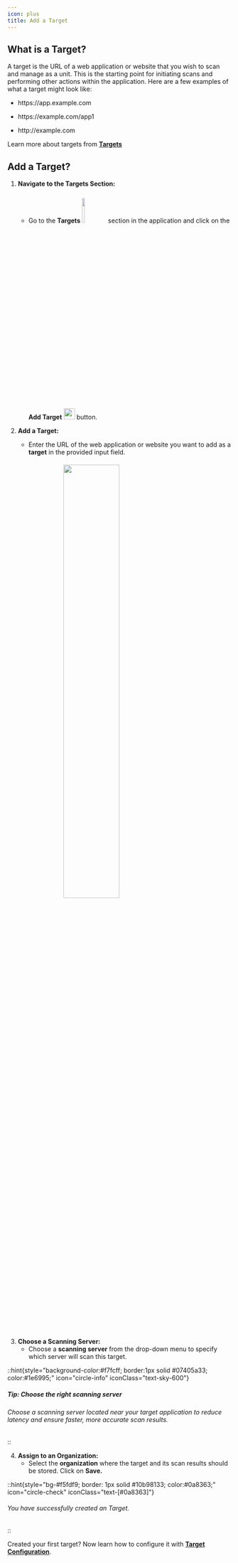 ```yaml
---
icon: plus
title: Add a Target
---
```


## What is a Target?

A target is the URL of a web application or website that you wish to scan and manage as a unit. This is the starting point for initiating scans and performing other actions within the application. Here are a few examples of what a target might look like:

- <p>https://app.example.com</p>
- <p> https://example.com/app1</p>
- <p>http://example.com</p>

Learn more about targets from [**Targets**](../getting-started/concepts.md#targets 'mention')

## Add a Target?

1.  **Navigate to the Targets Section:**

    - Go to the **Targets** <img src="/Images/image (77).png" alt="" width="12%" data-size="original" style="display:inline; margin-top:10px"> section in the application and click on the **Add Target** <img src="/Images/image (80).png" alt="" width="25px" data-size="line" style="display:inline; margin-top:5px;"> button.

2.  **Add a Target:**

    - Enter the URL of the web application or website you want to add as a **target** in the provided input field.

 <img src="/Images/image (51).png" alt="" width="50%" style="display:block; margin:0px auto; margin-top:20px;">

3. **Choose a Scanning Server:**
   - Choose a **scanning server** from the drop-down menu to specify which server will scan this target.

::hint{style="background-color:#f7fcff; border:1px solid #07405a33; color:#1e6995;" icon="circle-info" iconClass="text-sky-600"}

##### **Tip: Choose the right scanning server**

###### Choose a scanning server located near your target application to reduce latency and ensure faster, more accurate scan results.

::

4. **Assign to an Organization:**
   - Select the **organization** where the target and its scan results should be stored. Click on **Save.**

::hint{style="bg-#f5fdf9; border: 1px solid #10b98133; color:#0a8363;" icon="circle-check" iconClass="text-[#0a8363]"}

<!-- <icon /> -->

###### You have successfully created an Target.

::

Created your first target? Now learn how to configure it with [**Target Configuration**](target-configuration.md 'mention').

